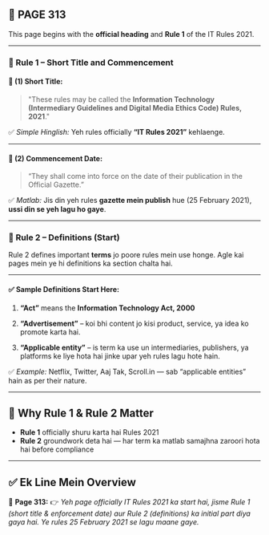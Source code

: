 ## 📄 **PAGE 313**

This page begins with the **official heading** and **Rule 1** of the IT Rules 2021.

---

### 🧾 Rule 1 – Short Title and Commencement

#### 📌 (1) **Short Title:**

> "These rules may be called the **Information Technology (Intermediary Guidelines and Digital Media Ethics Code) Rules, 2021**."

✅ *Simple Hinglish:*
Yeh rules officially **“IT Rules 2021”** kehlaenge.

---

#### 📌 (2) **Commencement Date:**

> “They shall come into force on the date of their publication in the Official Gazette.”

✅ *Matlab:*
Jis din yeh rules **gazette mein publish** hue (25 February 2021), **ussi din se yeh lagu ho gaye**.

---

### 🧾 Rule 2 – Definitions (Start)

Rule 2 defines important **terms** jo poore rules mein use honge.
Agle kai pages mein ye hi definitions ka section chalta hai.

---

#### ✅ Sample Definitions Start Here:

1. **“Act”** means the **Information Technology Act, 2000**

2. **“Advertisement”** – koi bhi content jo kisi product, service, ya idea ko promote karta hai.

3. **“Applicable entity”** – is term ka use un intermediaries, publishers, ya platforms ke liye hota hai jinke upar yeh rules lagu hote hain.

✅ *Example:*
Netflix, Twitter, Aaj Tak, Scroll.in — sab “applicable entities” hain as per their nature.

---

## 🧩 Why Rule 1 & Rule 2 Matter

* **Rule 1** officially shuru karta hai Rules 2021
* **Rule 2** groundwork deta hai — har term ka matlab samajhna zaroori hota hai before compliance

---

## ✅ **Ek Line Mein Overview**

📌 **Page 313:**
👉 *Yeh page officially IT Rules 2021 ka start hai, jisme Rule 1 (short title & enforcement date) aur Rule 2 (definitions) ka initial part diya gaya hai. Ye rules 25 February 2021 se lagu maane gaye.*
